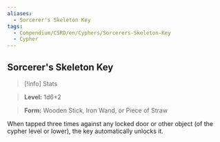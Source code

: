 ```yaml
---
aliases:
  - Sorcerer's Skeleton Key
tags:
  - Compendium/CSRD/en/Cyphers/Sorcerers-Skeleton-Key
  - Cypher
---
```

  
    
## Sorcerer's Skeleton Key    
>[!info] Stats    
> **Level:** 1d6+2    
> **Form:** Wooden Stick, Iron Wand, or Piece of Straw  
    
When tapped three times against any locked door or other object (of the cypher level or lower), the key automatically unlocks it.